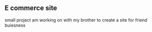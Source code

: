 ## E commerce site

small project am working on with my brother to create a site for friend buiesness
